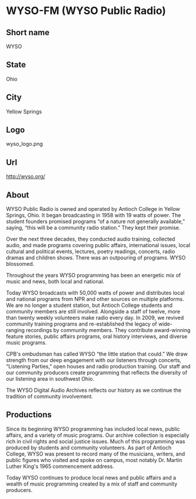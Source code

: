 # WYSO-FM (WYSO Public Radio)

## Short name

WYSO

## State

Ohio

## City

Yellow Springs

## Logo

wyso\_logo.png

## Url

http://wyso.org/

## About

WYSO Public Radio is owned and operated by Antioch College in Yellow
Springs, Ohio.  It began broadcasting in 1958 with 19 watts of power.  The student
founders promised programs “of a nature not generally available,” saying, “this
will be a community radio station.” They kept their promise.

Over the next three
decades, they conducted audio training, collected audio, and made programs covering
public affairs, international issues, local cultural and political events, lectures,
poetry readings, concerts, radio dramas and children shows. There was an outpouring
of programs.  WYSO blossomed.

Throughout the years WYSO programming has been
an energetic mix of music and news, both local and national.  

Today WYSO broadcasts
with 50,000 watts of power and distributes local and national programs from NPR
and other sources on multiple platforms.  We are no longer a student station,
but Antioch College students and community members are still involved.  Alongside
a staff of twelve, more than twenty weekly volunteers make radio every day.  In
2009, we revived community training programs and re-established the legacy of
wide-ranging recordings by community members.  They contribute award-winning feature
stories, public affairs programs, oral history interviews, and diverse music programs.


CPB's ombudsman has called WYSO “the little station that could.”  We draw strength
from our deep engagement with our listeners through concerts, “Listening Parties,”
open houses and radio production training. Our staff and our community producers
create programming that reflects the diversity of our listening area in southwest
Ohio.  

The WYSO Digital Audio Archives reflects our history as we continue the
tradition of community involvement. 


## Productions

Since its beginning WYSO programming has included local news, public affairs, 
and a variety of music programs. Our archive collection is especially rich in 
civil rights and social justice issues.  Much of this programming was produced 
by students and community volunteers. As part of Antioch College, WYSO was 
present to record many of the musicians, writers, and public figures who 
visited and spoke on campus, most notably Dr. Martin Luther King's 1965 
commencement address.

Today WYSO continues to produce local news and public affairs and a wealth of 
music programming created by a mix of staff and community producers.  

